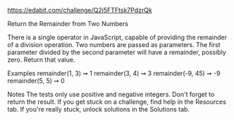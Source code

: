https://edabit.com/challenge/Q2j5FTFtsk7PdzrQk

Return the Remainder from Two Numbers

There is a single operator in JavaScript, capable of providing the remainder of a division operation. Two numbers are passed as parameters. The first parameter divided by the second parameter will have a remainder, possibly zero. Return that value.

Examples
remainder(1, 3) ➞ 1
remainder(3, 4) ➞ 3
remainder(-9, 45) ➞ -9
remainder(5, 5) ➞ 0

Notes
The tests only use positive and negative integers.
Don't forget to return the result.
If you get stuck on a challenge, find help in the Resources tab.
If you're really stuck, unlock solutions in the Solutions tab.